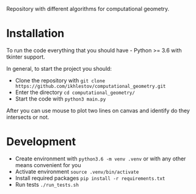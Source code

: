 Repository with different algorithms for computational geometry.

# Installation

To run the code everything that you should have - Python >= 3.6 with tkinter support.

In general, to start the project you should:

- Clone the repository with `git clone https://github.com/ikhlestov/computational_geometry.git`
- Enter the directory `cd computational_geometry/`
- Start the code with `python3 main.py`

After you can use mouse to plot two lines on canvas and identify do they intersects or not.

# Development

- Create environment with `python3.6 -m venv .venv` or with any other means convenient for you
- Activate environment `source .venv/bin/activate`
- Install required packages `pip install -r requirements.txt`
- Run tests `./run_tests.sh`
